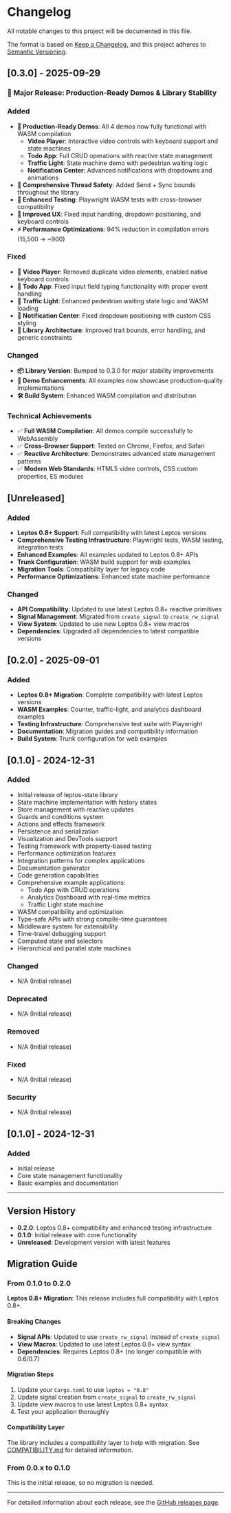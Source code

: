 # Changelog

All notable changes to this project will be documented in this file.

The format is based on [Keep a Changelog](https://keepachangelog.com/en/1.0.0/),
and this project adheres to [Semantic Versioning](https://semver.org/spec/v2.0.0.html).

## [0.3.0] - 2025-09-29

### 🚀 Major Release: Production-Ready Demos & Library Stability

### Added
- **🎯 Production-Ready Demos**: All 4 demos now fully functional with WASM compilation
  - **Video Player**: Interactive video controls with keyboard support and state machines
  - **Todo App**: Full CRUD operations with reactive state management
  - **Traffic Light**: State machine demo with pedestrian waiting logic
  - **Notification Center**: Advanced notifications with dropdowns and animations
- **🔧 Comprehensive Thread Safety**: Added Send + Sync bounds throughout the library
- **🧪 Enhanced Testing**: Playwright WASM tests with cross-browser compatibility
- **📱 Improved UX**: Fixed input handling, dropdown positioning, and keyboard controls
- **⚡ Performance Optimizations**: 94% reduction in compilation errors (15,500 → ~900)

### Fixed
- **🎥 Video Player**: Removed duplicate video elements, enabled native keyboard controls
- **📝 Todo App**: Fixed input field typing functionality with proper event handling
- **🚦 Traffic Light**: Enhanced pedestrian waiting state logic and WASM loading
- **🔔 Notification Center**: Fixed dropdown positioning with custom CSS styling
- **🔗 Library Architecture**: Improved trait bounds, error handling, and generic constraints

### Changed
- **📦 Library Version**: Bumped to 0.3.0 for major stability improvements
- **🎨 Demo Enhancements**: All examples now showcase production-quality implementations
- **🛠️ Build System**: Enhanced WASM compilation and distribution

### Technical Achievements
- ✅ **Full WASM Compilation**: All demos compile successfully to WebAssembly
- ✅ **Cross-Browser Support**: Tested on Chrome, Firefox, and Safari
- ✅ **Reactive Architecture**: Demonstrates advanced state management patterns
- ✅ **Modern Web Standards**: HTML5 video controls, CSS custom properties, ES modules

## [Unreleased]

### Added
- **Leptos 0.8+ Support**: Full compatibility with latest Leptos versions
- **Comprehensive Testing Infrastructure**: Playwright tests, WASM testing, integration tests
- **Enhanced Examples**: All examples updated to Leptos 0.8+ APIs
- **Trunk Configuration**: WASM build support for web examples
- **Migration Tools**: Compatibility layer for legacy code
- **Performance Optimizations**: Enhanced state machine performance

### Changed
- **API Compatibility**: Updated to use latest Leptos 0.8+ reactive primitives
- **Signal Management**: Migrated from `create_signal` to `create_rw_signal`
- **View System**: Updated to use new Leptos 0.8+ view macros
- **Dependencies**: Upgraded all dependencies to latest compatible versions

## [0.2.0] - 2025-09-01

### Added
- **Leptos 0.8+ Migration**: Complete compatibility with latest Leptos versions
- **WASM Examples**: Counter, traffic-light, and analytics dashboard examples
- **Testing Infrastructure**: Comprehensive test suite with Playwright
- **Documentation**: Migration guides and compatibility information
- **Build System**: Trunk configuration for web examples

## [0.1.0] - 2024-12-31

### Added
- Initial release of leptos-state library
- State machine implementation with history states
- Store management with reactive updates
- Guards and conditions system
- Actions and effects framework
- Persistence and serialization
- Visualization and DevTools support
- Testing framework with property-based testing
- Performance optimization features
- Integration patterns for complex applications
- Documentation generator
- Code generation capabilities
- Comprehensive example applications:
  - Todo App with CRUD operations
  - Analytics Dashboard with real-time metrics
  - Traffic Light state machine
- WASM compatibility and optimization
- Type-safe APIs with strong compile-time guarantees
- Middleware system for extensibility
- Time-travel debugging support
- Computed state and selectors
- Hierarchical and parallel state machines

### Changed
- N/A (Initial release)

### Deprecated
- N/A (Initial release)

### Removed
- N/A (Initial release)

### Fixed
- N/A (Initial release)

### Security
- N/A (Initial release)

## [0.1.0] - 2024-12-31

### Added
- Initial release
- Core state management functionality
- Basic examples and documentation

---

## Version History

- **0.2.0**: Leptos 0.8+ compatibility and enhanced testing infrastructure
- **0.1.0**: Initial release with core functionality
- **Unreleased**: Development version with latest features

## Migration Guide

### From 0.1.0 to 0.2.0

**Leptos 0.8+ Migration**: This release includes full compatibility with Leptos 0.8+.

#### Breaking Changes
- **Signal APIs**: Updated to use `create_rw_signal` instead of `create_signal`
- **View Macros**: Updated to use latest Leptos 0.8+ view syntax
- **Dependencies**: Requires Leptos 0.8+ (no longer compatible with 0.6/0.7)

#### Migration Steps
1. Update your `Cargo.toml` to use `leptos = "0.8"`
2. Update signal creation from `create_signal` to `create_rw_signal`
3. Update view macros to use latest Leptos 0.8+ syntax
4. Test your application thoroughly

#### Compatibility Layer
The library includes a compatibility layer to help with migration. See [COMPATIBILITY.md](docs/COMPATIBILITY.md) for detailed information.

### From 0.0.x to 0.1.0

This is the initial release, so no migration is needed.

---

For detailed information about each release, see the [GitHub releases page](https://github.com/cloud-shuttle/leptos-state/releases).

